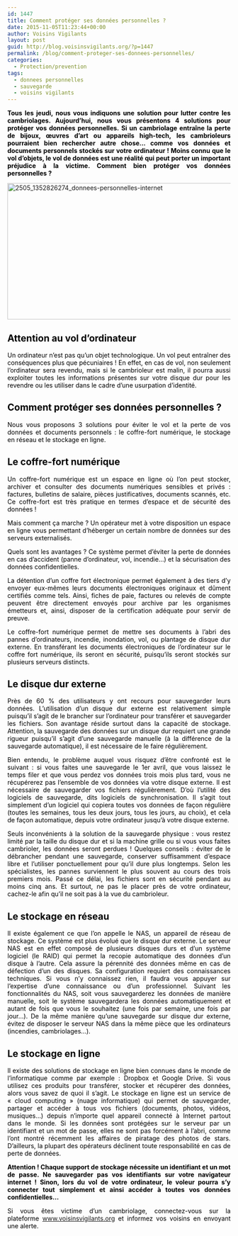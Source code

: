 ```yaml
---
id: 1447
title: Comment protéger ses données personnelles ?
date: 2015-11-05T11:23:44+00:00
author: Voisins Vigilants
layout: post
guid: http://blog.voisinsvigilants.org/?p=1447
permalink: /blog/comment-proteger-ses-donnees-personnelles/
categories:
  - Protection/prevention
tags:
  - donnees personnelles
  - sauvegarde
  - voisins vigilants
---
```

<p style="text-align: justify;">
  <strong><span style="color: #000000;"><strong><span>Tous les jeudi, nous vous indiquons une solution pour lutter contre les cambriolages. Aujourd&rsquo;hui, nous vous présentons 4 solutions pour protéger vos données personnelles. </span></strong>Si un cambriolage entraîne la perte de bijoux, œuvres d&rsquo;art ou appareils high-tech, les cambrioleurs pourraient bien rechercher autre chose&#8230; comme vos données et documents personnels stockés sur votre ordinateur ! Moins connu que le vol d’objets, le vol de données est une réalité qui peut porter un important préjudice à la victime. Comment bien protéger vos données personnelles ?</span></strong>
</p>

<p style="text-align: justify;">
  <a href="http://blog.voisinsvigilants.org/securite/wp-content/uploads/sites/6/2015/10/2505_1352826274_donnees-personnelles-internet.jpg"><img class="aligncenter  wp-image-738" src="http://blog.voisinsvigilants.org/securite/wp-content/uploads/sites/6/2015/10/2505_1352826274_donnees-personnelles-internet.jpg" alt="2505_1352826274_donnees-personnelles-internet" width="821" height="308" /></a>
</p>

<h2 style="font-weight: 400; text-align: justify;">
  <span style="color: #000000;"><strong>Attention au vol d’ordinateur</strong></span>
</h2>

<p style="color: #000000; text-align: justify;">
  Un ordinateur n’est pas qu’un objet technologique. Un vol peut entraîner des conséquences plus que pécuniaires ! En effet, en cas de vol, non seulement l&rsquo;ordinateur sera revendu, mais si le cambrioleur est malin, il pourra aussi exploiter toutes les informations présentes sur votre disque dur pour les revendre ou les utiliser dans le cadre d’une usurpation d’identité.
</p>

<h2 style="color: #000000; text-align: justify;">
  <strong>Comment protéger ses données personnelles ?</strong>
</h2>

<p style="text-align: justify;">
  <span style="color: #000000;">Nous vous proposons 3 solutions pour éviter le vol et la perte de vos données et documents personnels : le coffre-fort numérique, le stockage en réseau et le stockage en ligne.<br /> </span>
</p>

<h2 style="text-align: justify;">
  <span style="color: #000000;">Le coffre-fort numérique</span>
</h2>

<p style="text-align: justify;">
  <span style="color: #000000;">Un coffre-fort numérique est un espace en ligne où l&rsquo;on peut stocker, archiver et consulter des documents numériques sensibles et privés : factures, bulletins de salaire, pièces justificatives, documents scannés, etc. Ce coffre-fort est très pratique en termes d&rsquo;espace et de sécurité des données !</span>
</p>

<p style="text-align: justify;">
  <span style="color: #000000;">Mais comment ça marche ? Un opérateur met à votre disposition un espace en ligne vous permettant d&rsquo;héberger un certain nombre de données sur des serveurs externalisés. </span>
</p>

<p style="text-align: justify;">
  <span style="color: #000000;">Quels sont les avantages ? Ce système permet d&rsquo;éviter la perte de données en cas d&rsquo;accident (panne d&rsquo;ordinateur, vol, incendie&#8230;) et la sécurisation des données confidentielles.</span>
</p>

<p style="text-align: justify;">
  <span style="color: #000000;">La détention d&rsquo;un coffre fort électronique permet également à des tiers d&rsquo;y envoyer eux-mêmes leurs documents électroniques originaux et dûment certifiés comme tels. Ainsi, fiches de paie, factures ou relevés de compte peuvent être directement envoyés pour archive par les organismes émetteurs et, ainsi, disposer de la certification adéquate pour servir de preuve.</span>
</p>

<p style="text-align: justify;">
  <span style="color: #000000;">Le coffre-fort numérique permet de mettre ses documents à l’abri des pannes d’ordinateurs, incendie, inondation, vol, ou plantage de disque dur externe. En transférant les documents électroniques de l’ordinateur sur le coffre fort numérique, ils seront en sécurité, puisqu’ils seront stockés sur plusieurs serveurs distincts.</span>
</p>

<h2 style="text-align: justify;">
  <span style="color: #000000;"><strong>Le disque dur externe</strong></span>
</h2>

<p style="text-align: justify;">
  <span style="color: #000000;">Près de 60 % des utilisateurs y ont recours pour sauvegarder leurs données. L&rsquo;utilisation d&rsquo;un disque dur externe est relativement simple puisqu&rsquo;il s&rsquo;agit de le brancher sur l&rsquo;ordinateur pour transférer et sauvegarder les fichiers. Son avantage réside surtout dans la capacité de stockage. Attention, la sauvegarde des données sur un disque dur requiert une grande rigueur puisqu’il s’agit d’une sauvegarde manuelle (à la différence de la sauvegarde automatique), il est nécessaire de le faire régulièrement. </span>
</p>

<p style="color: #000000; text-align: justify;">
  Bien entendu, le problème auquel vous risquez d’être confronté est le suivant : si vous faites une sauvegarde le 1er avril, que vous laissez le temps filer et que vous perdez vos données trois mois plus tard, vous ne récupérerez pas l’ensemble de vos données via votre disque externe. Il est nécessaire de sauvegarder vos fichiers régulièrement. D’où l’utilité des logiciels de sauvegarde, dits logiciels de synchronisation. Il s’agit tout simplement d’un logiciel qui copiera toutes vos données de façon régulière (toutes les semaines, tous les deux jours, tous les jours, au choix), et cela de façon automatique, depuis votre ordinateur jusqu’à votre disque externe.
</p>

<p style="color: #000000; text-align: justify;">
  Seuls inconvénients à la solution de la sauvegarde physique : vous restez limité par la taille du disque dur et si la machine grille ou si vous vous faites cambrioler, les données seront perdues ! Quelques conseils : éviter de le débrancher pendant une sauvegarde, conserver suffisamment d&rsquo;espace libre et l&rsquo;utiliser ponctuellement pour qu&rsquo;il dure plus longtemps. Selon les spécialistes, les pannes surviennent le plus souvent au cours des trois premiers mois. Passé ce délai, les fichiers sont en sécurité pendant au moins cinq ans. Et surtout, ne pas le placer près de votre ordinateur, cachez-le afin qu&rsquo;il ne soit pas à la vue du cambrioleur.
</p>

<h2 style="color: #000000; text-align: justify;">
  <strong>Le stockage en réseau</strong>
</h2>

<p style="text-align: justify;">
  <span style="color: #000000;">Il existe également ce que l&rsquo;on appelle le NAS, un appareil de réseau de stockage. Ce système est plus évolué que le disque dur externe. Le serveur NAS est en effet composé de plusieurs disques durs et d’un système logiciel (le RAID) qui permet la recopie automatique des données d’un disque à l’autre. Cela assure la pérennité des données même en cas de défection d’un des disques. Sa configuration requiert des connaissances techniques. Si vous n’y connaissez rien, il faudra vous appuyer sur l’expertise d’une connaissance ou d’un professionnel. Suivant les fonctionnalités du NAS, soit vous sauvegarderez les données de manière manuelle, soit le système sauvegardera les données automatiquement et autant de fois que vous le souhaitez (une fois par semaine, une fois par jour…). De la même manière qu’une sauvegarde sur disque dur externe, évitez de disposer le serveur NAS dans la même pièce que les ordinateurs (incendies, cambriolages…).</span>
</p>

<h2 style="color: #000000; text-align: justify;">
  Le stockage en ligne
</h2>

<p style="text-align: justify;">
  <span style="color: #000000;">Il existe des solutions de stockage en ligne bien connues dans le monde de l&rsquo;informatique comme par exemple : Dropbox et Google Drive. Si vous utilisez ces produits pour transférer, stocker et récupérer des données, alors vous savez de quoi il s&rsquo;agit. Le stockage en ligne est un service de &laquo;&nbsp;cloud computing&nbsp;&raquo; (nuage informatique) qui permet de sauvegarder, partager et accéder à tous vos fichiers (documents, photos, vidéos, musiques&#8230;) depuis n&rsquo;importe quel appareil connecté à Internet partout dans le monde. Si les données sont protégées sur le serveur par un identifiant et un mot de passe, elles ne sont pas forcément à l&rsquo;abri, comme l&rsquo;ont montré récemment les affaires de piratage des photos de stars. D&rsquo;ailleurs, la plupart des opérateurs déclinent toute responsabilité en cas de perte de données. </span>
</p>

<p style="text-align: justify;">
  <span style="color: #000000;"><strong>Attention ! Chaque support de stockage nécessite un identifiant et un mot de passe. Ne sauvegarder pas vos identifiants sur votre navigateur internet ! Sinon, lors du vol de votre ordinateur, le voleur pourra s&rsquo;y connecter tout simplement et ainsi accéder à toutes vos données confidentielles&#8230; </strong></span>
</p>

<p style="text-align: justify;">
  <span style="color: #000000;">Si vous êtes victime d&rsquo;un cambriolage, connectez-vous sur la plateforme <a href="http://www.voisinsvigilants.org">www.voisinsvigilants.org</a> et informez vos voisins en envoyant une alerte.</span>
</p>